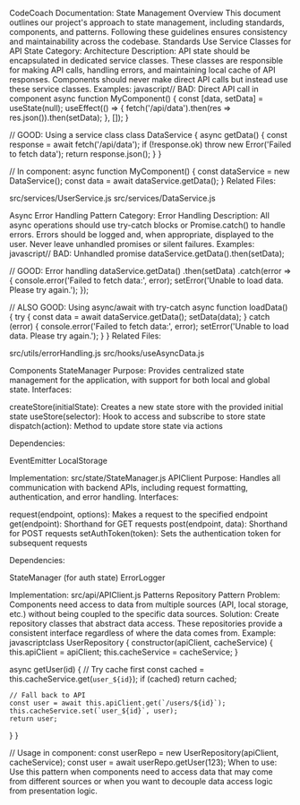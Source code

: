 CodeCoach Documentation: State Management
Overview
This document outlines our project's approach to state management, including standards, components, and patterns. Following these guidelines ensures consistency and maintainability across the codebase.
Standards
Use Service Classes for API State
Category: Architecture
Description:
API state should be encapsulated in dedicated service classes. These classes are responsible for making API calls, handling errors, and maintaining local cache of API responses. Components should never make direct API calls but instead use these service classes.
Examples:
javascript// BAD: Direct API call in component
async function MyComponent() {
  const [data, setData] = useState(null);
  useEffect(() => {
    fetch('/api/data').then(res => res.json()).then(setData);
  }, []);
}

// GOOD: Using a service class
class DataService {
  async getData() {
    const response = await fetch('/api/data');
    if (!response.ok) throw new Error('Failed to fetch data');
    return response.json();
  }
}

// In component:
async function MyComponent() {
  const dataService = new DataService();
  const data = await dataService.getData();
}
Related Files:

src/services/UserService.js
src/services/DataService.js

Async Error Handling Pattern
Category: Error Handling
Description:
All async operations should use try-catch blocks or Promise.catch() to handle errors. Errors should be logged and, when appropriate, displayed to the user. Never leave unhandled promises or silent failures.
Examples:
javascript// BAD: Unhandled promise
dataService.getData().then(setData);

// GOOD: Error handling
dataService.getData()
  .then(setData)
  .catch(error => {
    console.error('Failed to fetch data:', error);
    setError('Unable to load data. Please try again.');
  });

// ALSO GOOD: Using async/await with try-catch
async function loadData() {
  try {
    const data = await dataService.getData();
    setData(data);
  } catch (error) {
    console.error('Failed to fetch data:', error);
    setError('Unable to load data. Please try again.');
  }
}
Related Files:

src/utils/errorHandling.js
src/hooks/useAsyncData.js

Components
StateManager
Purpose:
Provides centralized state management for the application, with support for both local and global state.
Interfaces:

createStore(initialState): Creates a new state store with the provided initial state
useStore(selector): Hook to access and subscribe to store state
dispatch(action): Method to update store state via actions

Dependencies:

EventEmitter
LocalStorage

Implementation: src/state/StateManager.js
APIClient
Purpose:
Handles all communication with backend APIs, including request formatting, authentication, and error handling.
Interfaces:

request(endpoint, options): Makes a request to the specified endpoint
get(endpoint): Shorthand for GET requests
post(endpoint, data): Shorthand for POST requests
setAuthToken(token): Sets the authentication token for subsequent requests

Dependencies:

StateManager (for auth state)
ErrorLogger

Implementation: src/api/APIClient.js
Patterns
Repository Pattern
Problem:
Components need access to data from multiple sources (API, local storage, etc.) without being coupled to the specific data sources.
Solution:
Create repository classes that abstract data access. These repositories provide a consistent interface regardless of where the data comes from.
Example:
javascriptclass UserRepository {
  constructor(apiClient, cacheService) {
    this.apiClient = apiClient;
    this.cacheService = cacheService;
  }

  async getUser(id) {
    // Try cache first
    const cached = this.cacheService.get(`user_${id}`);
    if (cached) return cached;

    // Fall back to API
    const user = await this.apiClient.get(`/users/${id}`);
    this.cacheService.set(`user_${id}`, user);
    return user;
  }
}

// Usage in component:
const userRepo = new UserRepository(apiClient, cacheService);
const user = await userRepo.getUser(123);
When to use:
Use this pattern when components need to access data that may come from different sources or when you want to decouple data access logic from presentation logic.

